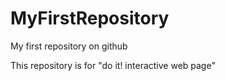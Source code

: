 # MyFirstRepository
My first repository on github

This repository is for "do it! interactive web page"
